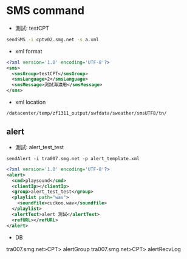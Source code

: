 # SMS  command
- 測試: testCPT


```bash
sendSMS -i cptv02.smg.net -s a.xml
```

- xml format

```xml
<?xml version='1.0' encoding='UTF-8'?>
<sms>
  <smsGroup>testCPT</smsGroup>
  <smsLanguage>2</smsLanguage>
  <smsMessage>測試海潚用</smsMessage>
</sms>
```

- xml location

```
/datacenter/temp/zf1311_output/swfdata/sweather/smsUTF8/tn/
```



## alert
- 測試: alert_test_test


```
sendAlert -i tra007.smg.net -p alert_template.xml
```


```xml
<?xml version='1.0' encoding='UTF-8'?>
<alert>
  <cmd>playsound</cmd>
  <clientIp></clientIp>
  <group>alert_test_test</group>
  <playlist path="wav">
    <soundfile>cuckoo.wav</soundfile>
  </playlist>
  <alertText>alert 測試</alertText>
  <refURL></refURL>
</alert>
```

- DB

tra007.smg.net>CPT> alertGroup
tra007.smg.net>CPT> alertRecvLog